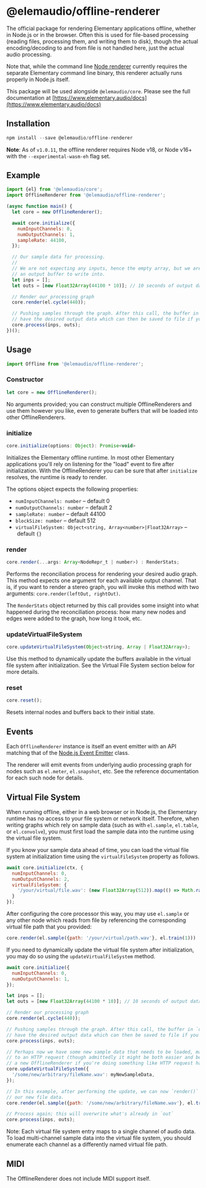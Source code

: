 # @elemaudio/offline-renderer

The official package for rendering Elementary applications offline, whether in Node.js or in the browser.
Often this is used for file-based processing (reading files, processing them, and writing them to disk), though
the actual encoding/decoding to and from file is not handled here, just the actual audio processing.

Note that, while the command line [Node renderer](https://www.elementary.audio/docs/packages/node-renderer) currently requires the separate
Elementary command line binary, this renderer actually runs properly in Node.js itself.

This package will be used alongside `@elemaudio/core`. Please see the full
documentation at [https://www.elementary.audio/docs](https://www.elementary.audio/docs)

## Installation

```js
npm install --save @elemaudio/offline-renderer
```

**Note**: As of `v1.0.11`, the offline renderer requires Node v18, or Node v16+ with the `--experimental-wasm-eh` flag set.

## Example

```js
import {el} from '@elemaudio/core';
import OfflineRenderer from '@elemaudio/offline-renderer';

(async function main() {
  let core = new OfflineRenderer();

  await core.initialize({
    numInputChannels: 0,
    numOutputChannels: 1,
    sampleRate: 44100,
  });

  // Our sample data for processing.
  //
  // We are not expecting any inputs, hence the empty array, but we are expecting
  // an output buffer to write into.
  let inps = [];
  let outs = [new Float32Array(44100 * 10)]; // 10 seconds of output data

  // Render our processing graph
  core.render(el.cycle(440));

  // Pushing samples through the graph. After this call, the buffer in `outs` will
  // have the desired output data which can then be saved to file if you like.
  core.process(inps, outs);
})();
```

## Usage

```js
import Offline from '@elemaudio/offline-renderer';
```

### Constructor

```js
let core = new OfflineRenderer();
```

No arguments provided; you can construct multiple OfflineRenderers and use them however you like,
even to generate buffers that will be loaded into other OfflineRenderers.

### initialize

```js
core.initialize(options: Object): Promise<void>
```

Initializes the Elementary offline runtime. In most other Elementary applications you'll rely on listening
for the "load" event to fire after initialization. With the OfflineRenderer you can be sure that after `initialize`
resolves, the runtime is ready to render.

The options object expects the following properties:

* `numInputChannels: number` – default 0
* `numOutputChannels: number` – default 2
* `sampleRate: number` – default 44100
* `blockSize: number` – default 512
* `virtualFileSystem: Object<string, Array<number>|Float32Array>` – default `{}`

### render

```js
core.render(...args: Array<NodeRepr_t | number>) : RenderStats;
```

Performs the reconciliation process for rendering your desired audio graph. This method expects one argument
for each available output channel. That is, if you want to render a stereo graph, you will invoke this method
with two arguments: `core.render(leftOut, rightOut)`.

The `RenderStats` object returned by this call provides some insight into what happened during the reconciliation
process: how many new nodes and edges were added to the graph, how long it took, etc.

### updateVirtualFileSystem

```js
core.updateVirtualFileSystem(Object<string, Array | Float32Array>);
```

Use this method to dynamically update the buffers available in the virtual file system after initialization. See the
Virtual File System section below for more details.

### reset

```js
core.reset();
```

Resets internal nodes and buffers back to their initial state.

## Events

Each `OfflineRenderer` instance is itself an event emitter with an API matching that of the [Node.js Event Emitter](https://nodejs.org/api/events.html#class-eventemitter)
class.

The renderer will emit events from underlying audio processing graph for nodes such as `el.meter`, `el.snapshot`, etc. See
the reference documentation for each such node for details.

## Virtual File System

When running offline, either in a web browser or in Node.js, the Elementary runtime has no access to your file system or network itself.
Therefore, when writing graphs which rely on sample data (such as with `el.sample`, `el.table`, or `el.convolve`),
you must first load the sample data into the runtime using the virtual file system.

If you know your sample data ahead of time, you can load the virtual file system at initialization time using the
`virtualFileSystem` property as follows.

```js
await core.initialize(ctx, {
  numInputChannels: 0,
  numOutputChannels: 2,
  virtualFileSystem: {
    '/your/virtual/file.wav': (new Float32Array(512)).map(() => Math.random()),
  }
});
```

After configuring the core processor this way, you may use `el.sample` or any other node which
reads from file by referencing the corresponding virtual file path that you provided:

```js
core.render(el.sample({path: '/your/virtual/path.wav'}, el.train(1)))
```

If you need to dynamically update the virtual file system after initialization, you may do so
using the `updateVirtualFileSystem` method.

```js
await core.initialize({
  numInputChannels: 0,
  numOutputChannels: 1,
});

let inps = [];
let outs = [new Float32Array(44100 * 10)]; // 10 seconds of output data

// Render our processing graph
core.render(el.cycle(440));

// Pushing samples through the graph. After this call, the buffer in `outs` will
// have the desired output data which can then be saved to file if you like.
core.process(inps, outs);

// Perhaps now we have some new sample data that needs to be loaded, maybe in response
// to an HTTP request (though admittedly it might be both easier and better to just make
// a new OfflineRenderer if you're doing something like HTTP request handling!)
core.updateVirtualFileSystem({
  '/some/new/arbitrary/fileName.wav': myNewSampleData,
});

// In this example, after performing the update, we can now `render()` a new graph which references
// our new file data.
core.render(el.sample({path: '/some/new/arbitrary/fileName.wav'}, el.train(1)))

// Process again; this will overwrite what's already in `out`
core.process(inps, outs);
```

Note: Each virtual file system entry maps to a single channel of audio data. To load multi-channel sample
data into the virtual file system, you should enumerate each channel as a differently named virtual file path.

## MIDI

The OfflineRenderer does not include MIDI support itself.
